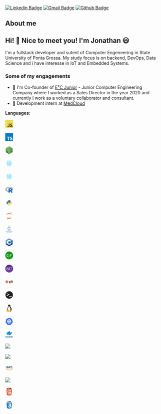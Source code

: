 [![Linkedin Badge](https://img.shields.io/badge/-LinkedIn-blue?style=flat-square&logo=Linkedin&logoColor=white&link=https://www.linkedin.com/in/jonathan-lucas-de-matos-diniz-53ab7182/)](https://www.linkedin.com/in/jonathan-lucas-de-matos-diniz-53ab7182/)
[![Gmail Badge](https://img.shields.io/badge/-Gmail-c14438?style=flat-square&logo=Gmail&logoColor=white&link=mailto:jonathan.luca.m@gmail.com)](mailto:jonathan.lucas.m@gmail.com)
[![Github Badge](https://img.shields.io/badge/-Github-000?style=flat-square&logo=Github&logoColor=white&link=https://github.com/jonathanlucasmd)](https://github.com/jonathanlucasmd )

## About me

## Hi! 👋  Nice to meet you! I'm Jonathan 😃

  I'm a fullstack developer and sutent of Computer Engeneering in State University of Ponta Grossa. My study focus is on backend, DevOps, Data Science and i have interesse in IoT and Embedded Systems.
 
 ### **Some of my engagements**
  - 🚀 I'm Co-founder of [E²C Junior](https://e2cjunior.com/) - Junior Computer Engineering Company where I worked as a Sales Director in the year 2020 and currently I work as a voluntary collaborator and consultant.
  - 🏥 Development intern at [MedCloud](https://medcloud.link/?gclid=Cj0KCQiA8dH-BRD_ARIsAC24umZxiLBPQaF3BXrpbmk3M_SgI4wNkCKM18LG-ewQVPWv1KNI-VXiZcIaArXVEALw_wcB)
  

**Languages:**

<!-- JavaScript -->
<code><img height="25" src="https://raw.githubusercontent.com/github/explore/80688e429a7d4ef2fca1e82350fe8e3517d3494d/topics/javascript/javascript.png"></code>
<!-- Typescript -->
<code><img height="25" src="https://raw.githubusercontent.com/github/explore/80688e429a7d4ef2fca1e82350fe8e3517d3494d/topics/typescript/typescript.png"></code>
<!-- NodeJs -->
<code><img height="25" src="https://raw.githubusercontent.com/github/explore/80688e429a7d4ef2fca1e82350fe8e3517d3494d/topics/nodejs/nodejs.png"></code>
<!-- react -->
<code><img height="25" src="https://raw.githubusercontent.com/github/explore/80688e429a7d4ef2fca1e82350fe8e3517d3494d/topics/react/react.png"></code>
<!-- react-native -->
<code><img height="25" src="https://raw.githubusercontent.com/github/explore/80688e429a7d4ef2fca1e82350fe8e3517d3494d/topics/react-native/react-native.png"></code>
<!-- R -->
<code><img height="25" src="https://raw.githubusercontent.com/github/explore/80688e429a7d4ef2fca1e82350fe8e3517d3494d/topics/r/r.png"></code>
<!-- python -->
<code><img height="25" src="https://raw.githubusercontent.com/github/explore/80688e429a7d4ef2fca1e82350fe8e3517d3494d/topics/python/python.png"></code>
<!-- jupyter-notebook -->
<code><img height="25" src="https://raw.githubusercontent.com/github/explore/80688e429a7d4ef2fca1e82350fe8e3517d3494d/topics/jupyter-notebook/jupyter-notebook.png"></code>
<!-- C -->
<code><img height="25" src="https://raw.githubusercontent.com/github/explore/80688e429a7d4ef2fca1e82350fe8e3517d3494d/topics/c/c.png"></code>
<!-- C++ -->
<code><img height="25" src="https://raw.githubusercontent.com/github/explore/80688e429a7d4ef2fca1e82350fe8e3517d3494d/topics/cpp/cpp.png"></code>
<!-- C# -->
<code><img height="25" src="https://raw.githubusercontent.com/github/explore/80688e429a7d4ef2fca1e82350fe8e3517d3494d/topics/csharp/csharp.png"></code>
<!-- .NET -->
<code><img height="25" src="https://raw.githubusercontent.com/github/explore/80688e429a7d4ef2fca1e82350fe8e3517d3494d/topics/dotnet/dotnet.png"></code><br/>
<!-- git -->
<code><img height="25" src="https://raw.githubusercontent.com/github/explore/80688e429a7d4ef2fca1e82350fe8e3517d3494d/topics/git/git.png"></code>
<!-- terminal -->
<code><img height="25" src="https://raw.githubusercontent.com/github/explore/80688e429a7d4ef2fca1e82350fe8e3517d3494d/topics/terminal/terminal.png"></code>
<!-- linux -->
<code><img height="25" src="https://raw.githubusercontent.com/github/explore/80688e429a7d4ef2fca1e82350fe8e3517d3494d/topics/linux/linux.png"></code>
<!-- kubernets -->
<code><img height="25" src="https://raw.githubusercontent.com/github/explore/80688e429a7d4ef2fca1e82350fe8e3517d3494d/topics/kubernetes/kubernetes.png"></code>
<!-- docker -->
<code><img height="25" src="https://raw.githubusercontent.com/github/explore/80688e429a7d4ef2fca1e82350fe8e3517d3494d/topics/docker/docker.png"></code>
<!-- jenkins -->
<code><img height="25"
src="https://p7.hiclipart.com/preview/811/817/139/jenkins-continuous-integration-build-automation-continuous-delivery-software-build-integration-thumbnail.jpg"></code>
<!-- sonarqube -->
<code><img height="25" src="https://www.sonarqube.org/logos/index/sonarqube-logo.png"></code>

<!-- Aws -->
<code><img height="25" src="https://raw.githubusercontent.com/github/explore/80688e429a7d4ef2fca1e82350fe8e3517d3494d/topics/aws/aws.png"></code>
<!-- GCP -->
<code><img height="25" src="https://cdn.iconscout.com/icon/free/png-512/google-cloud-2038785-1721675.png"></code>

<!-- html -->
<code><img height="25" src="https://raw.githubusercontent.com/github/explore/80688e429a7d4ef2fca1e82350fe8e3517d3494d/topics/html/html.png"></code>
<!-- css -->
<code><img height="25" src="https://raw.githubusercontent.com/github/explore/80688e429a7d4ef2fca1e82350fe8e3517d3494d/topics/css/css.png"></code>
